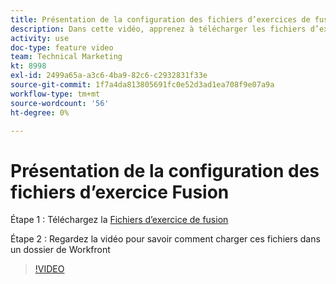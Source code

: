 ```yaml
---
title: Présentation de la configuration des fichiers d’exercices de fusion
description: Dans cette vidéo, apprenez à télécharger les fichiers d’exercice et à charger ces fichiers dans un dossier de Workfront, dans [!DNL Adobe Workfront Fusion].
activity: use
doc-type: feature video
team: Technical Marketing
kt: 8998
exl-id: 2499a65a-a3c6-4ba9-82c6-c2932831f33e
source-git-commit: 1f7a4da813805691fc0e52d3ad1ea708f9e07a9a
workflow-type: tm+mt
source-wordcount: '56'
ht-degree: 0%

---
```


# Présentation de la configuration des fichiers d’exercice Fusion

Étape 1 : Téléchargez la [Fichiers d’exercice de fusion](/help/assets/fusion-exercise-files.zip)

Étape 2 : Regardez la vidéo pour savoir comment charger ces fichiers dans un dossier de Workfront

>[!VIDEO](https://video.tv.adobe.com/v/335258/?quality=12)
